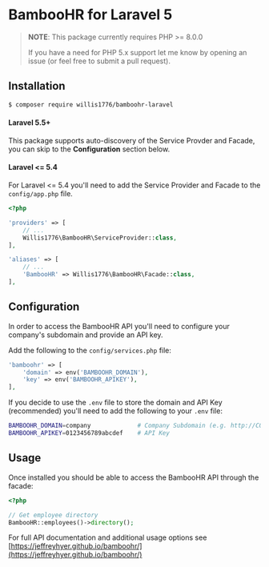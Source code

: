 # BambooHR for Laravel 5

> __NOTE__: This package currently requires PHP >= 8.0.0
>
> If you have a need for PHP 5.x support let me know by opening an issue
> (or feel free to submit a pull request).

## Installation

```bash
$ composer require willis1776/bamboohr-laravel
```

#### Laravel 5.5+
This package supports auto-discovery of the Service Provder
and Facade, you can skip to the __Configuration__ section below.

#### Laravel <= 5.4
For Laravel <= 5.4 you'll need to add the Service Provider and Facade to the
`config/app.php` file.

```php
<?php

'providers' => [
    // ...
    Willis1776\BambooHR\ServiceProvider::class,
],

'aliases' => [
    // ...
    'BambooHR' => Willis1776\BambooHR\Facade::class,
],
```

## Configuration

In order to access the BambooHR API you'll need to configure your company's
subdomain and provide an API key.

Add the following to the `config/services.php` file:

```php
'bamboohr' => [
    'domain' => env('BAMBOOHR_DOMAIN'),
    'key' => env('BAMBOOHR_APIKEY'),
],
```

If you decide to use the `.env` file to store the domain and API Key (recommended)
you'll need to add the following to your `.env` file:

```bash
BAMBOOHR_DOMAIN=company             # Company Subdomain (e.g. http://COMPANY.bamboohr.com/)
BAMBOOHR_APIKEY=0123456789abcdef    # API Key
```

## Usage

Once installed you should be able to access the BambooHR API through the facade:

```php
<?php

// Get employee directory
BambooHR::employees()->directory();
```

For full API documentation and additional usage options see
[https://jeffreyhyer.github.io/bamboohr/](https://jeffreyhyer.github.io/bamboohr/)